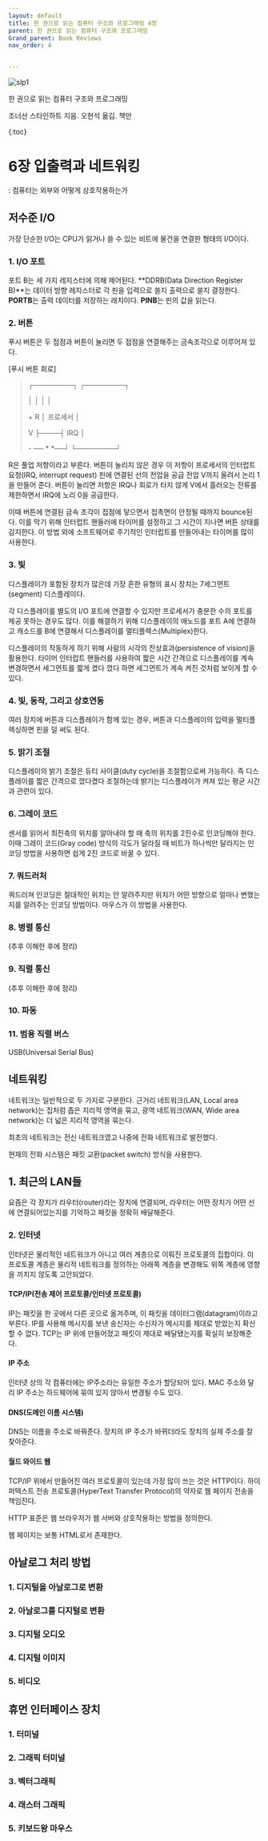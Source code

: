 ```yaml
---
layout: default
title: 한 권으로 읽는 컴퓨터 구조와 프로그래밍 4장
parent: 한 권으로 읽는 컴퓨터 구조와 프로그래밍
Grand_parent: Book Reviews
nav_order: 4


---
```






![slp1]()

한 권으로 읽는 컴퓨터 구조와 프로그래밍

조너선 스타인하트 지음. 오현석 옮김. 책만



{:toc}

# 6장 입출력과 네트워킹
: 컴퓨터는 외부와 어떻게 상호작용하는가



## 저수준 I/O

가장 단순한 I/O는 CPU가 읽거나 쓸 수 있는 비트에 물건을 연결한 형태의 I/O이다.

### 1. I/O 포트

포트 B는 세 가지 레지스터에 의해 제어된다. **DDRB(Data Direction Register B)**는 데이터 방향 레지스터로 각 핀을 입력으로 쓸지 출력으로 쓸지 결정한다. **PORTB**는 출력 데이터를 저장하는 래치이다. **PINB**는 핀의 값을 읽는다. 

### 2. 버튼

푸시 버튼은 두 접점과 버튼이 눌리면 두 접점을 연결해주는 금속조각으로 이루어져 있다. 

[푸시 버튼 회로]



>┌────────┐            ┌────────┐
>
>│                      │             │                      │
>
>\+                      R            │  프로세서     │
>
>V                       ├────┤ IRQ               │ 
>
>\- ──  *      *──┘           └────────┘       
>

R은 풀업 저항이라고 부른다. 버튼이 눌리지 않은 경우 이 저항이 프로세서의 인터럽트 요청(IRQ, interrupt request) 핀에 연결된 선의 전압을 공급 전압 V까지 올려서 논리 1을 만들어 준다. 버튼이 눌리면 저항은 IRQ나 회로가 타지 않게 V에서 흘러오는 전류를 제한하면서 IRQ에 노리 0을 공급한다.

이때 버튼에 연결된 금속 조각이 접점에 닿으면서 접촉면이 안정될 때까지  bounce된다. 이를 막기 위해 인터럽트 핸들러에 타이머를 설정하고 그 시간이 지나면 버튼 상태를 감지한다. 이 방법 외에 소프트웨어로 주기적인 인터럽트를 만들어내는 타이머를 많이 사용한다. 



### 3. 빛

디스플레이가 포함된 장치가 많은데 가장 흔한 유형의 표시 장치는 7세그먼트(segment) 디스플레이다. 

각 디스플레이를 별도의 I/O 포트에 연결할 수 있지만 프로세서가 충분한 수의 포트를 제공 못하는 경우도 많다. 이를 해결하기 위해 디스플레이의 애노드를 포트 A에 연결하고 캐소드를 B에 연결해서 디스플레이를 멀티플렉스(Multiplex)한다.

디스플레이의 작동하게 하기 위해 사람의 시각의 잔상효과(persistence of vision)을 활용한다. 타이머 인터럽트 핸들러를 사용하여 짧은 시간 간격으로 디스플레이를 계속 변경하면서 세그먼트를 짧게 켰다 껐다 하면 세그먼트가 계속 켜진 것처럼 보이게 할 수 있다.

### 4. 빛, 동작, 그리고 상호연동

여러 장치에 버튼과 디스플레이가 함께 있는 경우, 버튼과 디스플레이의 입력을 멀티플렉싱하면 핀을 덜 써도 된다. 

### 5. 밝기 조절

디스플레이의 밝기 조절은 듀티 사이클(duty cycle)을 조절함으로써 가능하다. 즉 디스플레이를 짧은 간격으로 껐다켰다 조절하는데 밝기는 디스플레이가 켜져 있는 평균 시간과 관련이 있다.

### 6. 그레이 코드

센서를 읽어서 최전축의 위치를 알아내야 할 때 축의 위치를 2진수로 인코딩해야 한다. 이때 그레이 코드(Gray code) 방식의 각도가 달라질 때 비트가 하나씩만 달라지는 인코딩 방법을 사용하면 쉽게 2진 코드로 바꿀 수 있다.

### 7. 쿼드러처

쿼드러쳐 인코딩은 절대적인 위치는 안 알려주지만 위치가 어떤 방향으로 얼마나 변했는지를 알려주는 인코딩 방법이다. 마우스가 이 방법을 사용한다.

### 8. 병렬 통신

(추후 이해한 후에 정리)

### 9. 직렬 통신

(추후 이해한 후에 정리)

### 10. 파동



### 11. 범용 직렬 버스

USB(Universal Serial Bus) 



## 네트워킹

네트워크는 일반적으로 두 가지로 구분한다. 근거리 네트워크(LAN, Local area network)는 집처럼 좁은 지리적 영역을 묶고, 광역 네트워크(WAN, Wide area network)는 더 넓은 지리적 영역을 묶는다.

최초의 네트워크는 전신 네트워크였고 나중에 전화 네트워크로 발전했다.

현재의 전화 시스템은 패킷 교환(packet switch) 방식을 사용한다.



## 1. 최근의 LAN들

요즘은 각 장치가 라우터(router)라는 장치에 연결되며, 라우터는 어떤 장치가 어떤 선에 연결되어있는지를 기억하고 패킷을 정확히 배달해준다. 

### 2. 인터넷

인터넷은 물리적인 네트워크가 아니고 여러 계층으로 이뤄진 프로토콜의 집합이다. 이 프로토콜 계층은 물리적 네트워크를 정의하는 아래쪽 계층을 변경해도 위쪽 계층에 영향을 끼치지 않도록 고안되었다. 

#### TCP/IP(전송 제어 프로토콜/인터넷 프로토콜)

IP는 패킷을 한 곳에서 다른 곳으로 옮겨주며, 이 패킷을 데이터그램(datagram)이라고 부른다. IP를 사용해 메시지를 보낸 송신자는 수신자가 메시지를 제대로 받았는지 확신할 수 없다. TCP는 IP 위에 만들어졌고 패킷이 제대로 배달됐는지를 확실히 보장해준다. 

#### IP 주소

인터넷 상의 각 컴퓨터에는 IP주소라는 유일한 주소가 할당되어 있다. MAC 주소와 달리 IP 주소는 하드웨어에 묶여 있지 않아서 변경될 수도 있다. 

#### DNS(도메인 이름 시스템)

DNS는 이름을 주소로 바꿔준다. 장치의 IP 주소가 바뀌더라도 장치의 실제 주소를 잘 찾아준다.

#### 월드 와이드 웹

TCP/IP 위에서 만들어진 여러 프로토콜이 있는데 가장 많이 쓰는 것은 HTTP이다. 하이퍼텍스트 전송 프로토콜(HyperText Transfer Protocol)의 약자로 웹 페이지 전송을 책임진다. 

HTTP 표준은 웹 브라우저가 웹 서버와 상호작용하는 방법을 정의한다. 

웹 페이지는 보통 HTML로서 존재한다.



## 아날로그 처리 방법



### 1. 디지털을 아날로그로 변환



### 2. 아날로그를 디지털로 변환



### 3. 디지털 오디오



### 4. 디지털 이미지



### 5. 비디오



## 휴먼 인터페이스 장치

### 1. 터미널



### 2. 그래픽 터미널



### 3. 벡터그래픽



### 4. 래스터 그래픽



### 5. 키보드왕 마우스

